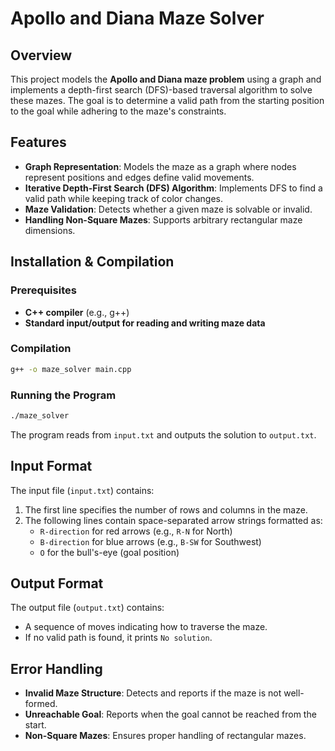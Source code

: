 # Apollo and Diana Maze Solver

## Overview
This project models the **Apollo and Diana maze problem** using a graph and implements a depth-first search (DFS)-based traversal algorithm to solve these mazes. The goal is to determine a valid path from the starting position to the goal while adhering to the maze's constraints.

## Features
- **Graph Representation**: Models the maze as a graph where nodes represent positions and edges define valid movements.
- **Iterative Depth-First Search (DFS) Algorithm**: Implements DFS to find a valid path while keeping track of color changes.
- **Maze Validation**: Detects whether a given maze is solvable or invalid.
- **Handling Non-Square Mazes**: Supports arbitrary rectangular maze dimensions.

## Installation & Compilation
### Prerequisites
- **C++ compiler** (e.g., g++)
- **Standard input/output for reading and writing maze data**

### Compilation
```sh
g++ -o maze_solver main.cpp
```

### Running the Program
```sh
./maze_solver
```

The program reads from `input.txt` and outputs the solution to `output.txt`.

## Input Format
The input file (`input.txt`) contains:
1. The first line specifies the number of rows and columns in the maze.
2. The following lines contain space-separated arrow strings formatted as:
   - `R-direction` for red arrows (e.g., `R-N` for North)
   - `B-direction` for blue arrows (e.g., `B-SW` for Southwest)
   - `O` for the bull's-eye (goal position)

## Output Format
The output file (`output.txt`) contains:
- A sequence of moves indicating how to traverse the maze.
- If no valid path is found, it prints `No solution`.

## Error Handling
- **Invalid Maze Structure**: Detects and reports if the maze is not well-formed.
- **Unreachable Goal**: Reports when the goal cannot be reached from the start.
- **Non-Square Mazes**: Ensures proper handling of rectangular mazes.

